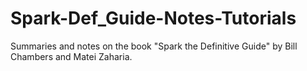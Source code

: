 # Spark-Def_Guide-Notes-Tutorials
Summaries and notes on the book "Spark the Definitive Guide" by Bill Chambers and Matei Zaharia. 
